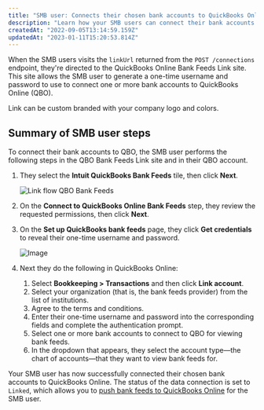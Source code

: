 ```yaml
---
title: "SMB user: Connects their chosen bank accounts to QuickBooks Online"
description: "Learn how your SMB users can connect their bank accounts to QuickBooks Online."
createdAt: "2022-09-05T13:14:59.159Z"
updatedAt: "2023-01-11T15:20:53.814Z"
---
```


When the SMB users visits the `linkUrl` returned from the `POST /connections` endpoint, they're directed to the QuickBooks Online Bank Feeds Link site. This site allows the SMB user to generate a one-time username and password to use to connect one or more bank accounts to QuickBooks Online (QBO).

Link can be custom branded with your company logo and colors.

## Summary of SMB user steps

To connect their bank accounts to QBO, the SMB user performs the following steps in the QBO Bank Feeds Link site and in their QBO account.

1. They select the **Intuit QuickBooks Bank Feeds** tile, then click **Next**.

   ![Link flow QBO Bank Feeds](https://files.readme.io/643cba5-link-select-accounting-software-qbo-bank-feeds.png "The select your accounting software step in Link. Select the Quickbooks Bank Feeds tile.")

2. On the **Connect to QuickBooks Online Bank Feeds** step, they review the requested permissions, then click **Next**.

3. On the **Set up QuickBooks bank feeds** page, they click **Get credentials** to reveal their one-time username and password.

   ![Image](https://files.readme.io/8f39a7b-qbo-bank-feeds_set-up-quickbooks-dialog_bank-name-placeholders.png "The Set up QuickBooks page that allows your SMB user to get their credentials.")

4. Next they do the following in QuickBooks Online:
   1. Select **Bookkeeping > Transactions** and then click **Link account**.
   2. Select your organization (that is, the bank feeds provider) from the list of institutions.
   3. Agree to the terms and conditions.
   4. Enter their one-time username and password into the corresponding fields and complete the authentication prompt.
   5. Select one or more bank accounts to connect to QBO for viewing bank feeds.
   6. In the dropdown that appears, they select the account type—the chart of accounts—that they want to view bank feeds for.

Your SMB user has now successfully connected their chosen bank accounts to QuickBooks Online. The status of the data connection is set to `Linked`, which allows you to [push bank feeds to QuickBooks Online](/bank-feed-api/qbo-bank-feeds/bank-feed-qbo-bank-feeds-push-bank-transactions) for the SMB user.
